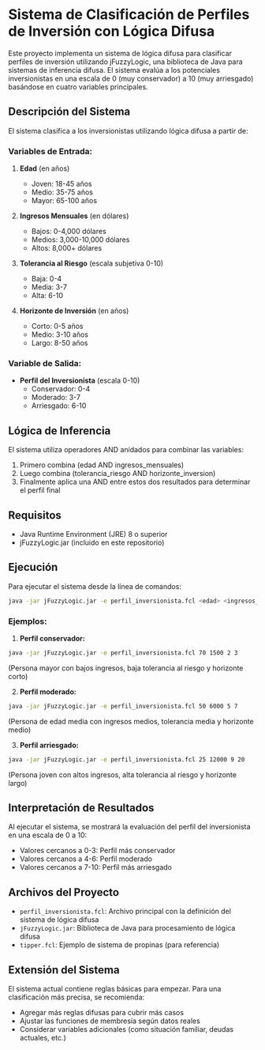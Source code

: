# Sistema de Clasificación de Perfiles de Inversión con Lógica Difusa

Este proyecto implementa un sistema de lógica difusa para clasificar perfiles de inversión utilizando jFuzzyLogic, una biblioteca de Java para sistemas de inferencia difusa. El sistema evalúa a los potenciales inversionistas en una escala de 0 (muy conservador) a 10 (muy arriesgado) basándose en cuatro variables principales.

## Descripción del Sistema

El sistema clasifica a los inversionistas utilizando lógica difusa a partir de:

### Variables de Entrada:
1. **Edad** (en años)
   - Joven: 18-45 años
   - Medio: 35-75 años
   - Mayor: 65-100 años

2. **Ingresos Mensuales** (en dólares)
   - Bajos: 0-4,000 dólares
   - Medios: 3,000-10,000 dólares
   - Altos: 8,000+ dólares

3. **Tolerancia al Riesgo** (escala subjetiva 0-10)
   - Baja: 0-4
   - Media: 3-7
   - Alta: 6-10

4. **Horizonte de Inversión** (en años)
   - Corto: 0-5 años
   - Medio: 3-10 años
   - Largo: 8-50 años

### Variable de Salida:
- **Perfil del Inversionista** (escala 0-10)
  - Conservador: 0-4
  - Moderado: 3-7
  - Arriesgado: 6-10

## Lógica de Inferencia

El sistema utiliza operadores AND anidados para combinar las variables:
1. Primero combina (edad AND ingresos_mensuales)
2. Luego combina (tolerancia_riesgo AND horizonte_inversion)
3. Finalmente aplica una AND entre estos dos resultados para determinar el perfil final

## Requisitos

- Java Runtime Environment (JRE) 8 o superior
- jFuzzyLogic.jar (incluido en este repositorio)

## Ejecución

Para ejecutar el sistema desde la línea de comandos:

```bash
java -jar jFuzzyLogic.jar -e perfil_inversionista.fcl <edad> <ingresos_mensuales> <tolerancia_riesgo> <horizonte_inversion>
```

### Ejemplos:

1. **Perfil conservador:**
```bash
java -jar jFuzzyLogic.jar -e perfil_inversionista.fcl 70 1500 2 3
```
(Persona mayor con bajos ingresos, baja tolerancia al riesgo y horizonte corto)

2. **Perfil moderado:**
```bash
java -jar jFuzzyLogic.jar -e perfil_inversionista.fcl 50 6000 5 7
```
(Persona de edad media con ingresos medios, tolerancia media y horizonte medio)

3. **Perfil arriesgado:**
```bash
java -jar jFuzzyLogic.jar -e perfil_inversionista.fcl 25 12000 9 20
```
(Persona joven con altos ingresos, alta tolerancia al riesgo y horizonte largo)

## Interpretación de Resultados

Al ejecutar el sistema, se mostrará la evaluación del perfil del inversionista en una escala de 0 a 10:
- Valores cercanos a 0-3: Perfil más conservador
- Valores cercanos a 4-6: Perfil moderado
- Valores cercanos a 7-10: Perfil más arriesgado

## Archivos del Proyecto

- `perfil_inversionista.fcl`: Archivo principal con la definición del sistema de lógica difusa
- `jFuzzyLogic.jar`: Biblioteca de Java para procesamiento de lógica difusa
- `tipper.fcl`: Ejemplo de sistema de propinas (para referencia)

## Extensión del Sistema

El sistema actual contiene reglas básicas para empezar. Para una clasificación más precisa, se recomienda:
- Agregar más reglas difusas para cubrir más casos
- Ajustar las funciones de membresía según datos reales
- Considerar variables adicionales (como situación familiar, deudas actuales, etc.)
